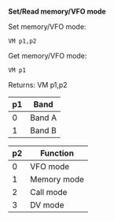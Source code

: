 __Set/Read memory/VFO mode__

Set memory/VFO mode:

	VM p1,p2

Get memory/VFO mode:

	VM p1

Returns: VM p1,p2

| p1  | Band |
| --- | --- |
| 0 | Band A |
| 1 | Band B |

| p2  | Function |
| --- | --- |
| 0 | VFO mode    |
| 1 | Memory mode |
| 2 | Call mode   |
| 3 | DV mode     |
